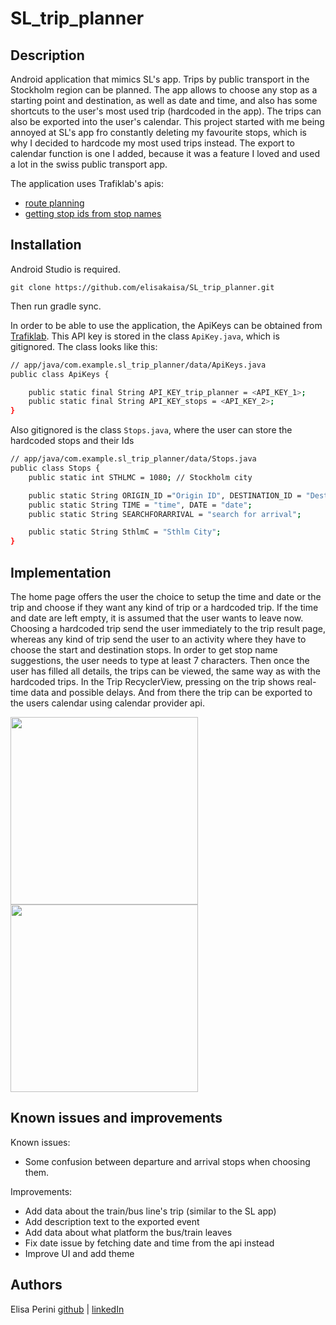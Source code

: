 # SL_trip_planner

## Description

Android application that mimics SL's app. 
Trips by public transport in the Stockholm region can be planned. The app allows to choose any stop as a starting point and destination, 
as well as date and time, and also has some shortcuts to the user's most used trip (hardcoded in the app).
The trips can also be exported into the user's calendar.
This project started with me being annoyed at SL's app fro constantly deleting my favourite stops, which is why I decided to hardcode my most used trips instead.
The export to calendar function is one I added, because it was a feature I loved and used a lot in the swiss public transport app.

The application uses Trafiklab's apis:

- [route planning](https://www.trafiklab.se/api/trafiklab-apis/sl/route-planner-31/)
- [getting stop ids from stop names](https://www.trafiklab.se/api/trafiklab-apis/sl/stop-lookup/)

## Installation

Android Studio is required.

    git clone https://github.com/elisakaisa/SL_trip_planner.git

Then run gradle sync.

In order to be able to use the application, the ApiKeys can be obtained from [Trafiklab](https://www.trafiklab.se/api/).
This API key is stored in the class `ApiKey.java`, which is gitignored. The class looks like this:

```bash
// app/java/com.example.sl_trip_planner/data/ApiKeys.java
public class ApiKeys {

    public static final String API_KEY_trip_planner = <API_KEY_1>;
    public static final String API_KEY_stops = <API_KEY_2>;
}
```

Also gitignored is the class `Stops.java`, where the user can store the hardcoded stops and their Ids
```bash
// app/java/com.example.sl_trip_planner/data/Stops.java 
public class Stops {
    public static int STHLMC = 1080; // Stockholm city

    public static String ORIGIN_ID ="Origin ID", DESTINATION_ID = "Destination ID";
    public static String TIME = "time", DATE = "date";
    public static String SEARCHFORARRIVAL = "search for arrival";

    public static String SthlmC = "Sthlm City";
}
```

## Implementation

The home page offers the user the choice to setup the time and date or the trip and choose if they want any kind of trip or a hardcoded trip.
If the time and date are left empty, it is assumed that the user wants to leave now.
Choosing a hardcoded trip send the user immediately to the trip result page, whereas any kind of trip send the user to an activity where they have to choose the start and destination stops.
In order to get stop name suggestions, the user needs to type at least 7 characters.
Then once the user has filled all details, the trips can be viewed, the same way as with the hardcoded trips.
In the Trip RecyclerView, pressing on the trip shows real-time data and possible delays.
And from there the trip can be exported to the users calendar using calendar provider api.

<p float="left">
  <img src="https://user-images.githubusercontent.com/79315440/189426009-2bc0a748-857f-4a2a-aefe-808095351d83.jpg" width="300" />
  <img src="https://user-images.githubusercontent.com/79315440/189426103-fd73a39e-53f1-4856-badc-e5d84f5aedfb.jpg" width="300" /> 
</p>

## Known issues and improvements

Known issues:
- Some confusion between departure and arrival stops when choosing them.

Improvements:
- Add data about the train/bus line's trip (similar to the SL app)
- Add description text to the exported event
- Add data about what platform the bus/train leaves
- Fix date issue by fetching date and time from the api instead
- Improve UI and add theme

## Authors

Elisa Perini [github](https://github.com/elisakaisa) | [linkedIn](https://www.linkedin.com/in/elisa-perini-2759ba227/)
